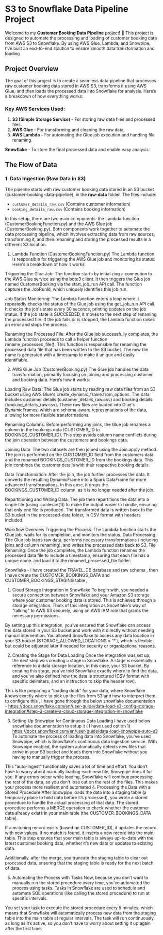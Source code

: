 
# **S3 to Snowflake Data Pipeline Project**

Welcome to my **Customer Booking Data Pipeline** project! 🚀 This project is designed to automate the processing and loading of customer booking data from AWS S3 to Snowflake. By using AWS Glue, Lambda, and Snowpipe, I’ve built an end-to-end solution to ensure smooth data transformation and loading 

## **Project Overview**

The goal of this project is to create a seamless data pipeline that processes raw customer booking data stored in AWS S3, transforms it using AWS Glue, and then loads the processed data into Snowflake for analysis. Here’s a breakdown of how everything works:

### **Key AWS Services Used:**
1. **S3 (Simple Storage Service)** - For storing raw data files and processed files.
2. **AWS Glue** - For transforming and cleaning the raw data.
3. **AWS Lambda** - For automating the Glue job execution and handling file renaming.
   
**Snowflake** - To store the final processed data and enable easy analysis.


## **The Flow of Data**

### 1. **Data Ingestion (Raw Data in S3)**

The pipeline starts with raw customer booking data stored in an S3 bucket (customer-booking-data-pipeline), in the **raw-data** folder. The files include:

- `customer_details_raw.csv` (Contains customer information)
- `booking_details_raw.csv` (Contains booking information)

In this setup, there are two main components: the Lambda function (CustomerBookingFunction.py) and the AWS Glue job (CustomerBooking.py). Both components work together to automate the data processing pipeline, which involves extracting data from raw sources, transforming it, and then renaming and storing the processed results in a different S3 location.

1. Lambda Function (CustomerBookingFunction.py)
The Lambda function is responsible for triggering the AWS Glue job and monitoring its status. Here's a breakdown of how it works:

Triggering the Glue Job: The function starts by initializing a connection to the AWS Glue service using the boto3 client. It then triggers the Glue job named CustomerBooking via the start_job_run API call. The function captures the JobRunId, which uniquely identifies this job run.

Job Status Monitoring: The Lambda function enters a loop where it repeatedly checks the status of the Glue job using the get_job_run API call. It checks the job's state every 30 seconds, printing updates on the job status. If the job state is SUCCEEDED, it moves to the next step of renaming the processed file. If the job fails or is stopped, the Lambda function raises an error and stops the process.

Renaming the Processed File: After the Glue job successfully completes, the Lambda function proceeds to call a helper function rename_processed_file(). This function is responsible for renaming the processed data file that has been written to the S3 bucket. The new file name is generated with a timestamp to make it unique and easily identifiable.

2. AWS Glue Job (CustomerBooking.py)
The Glue job handles the data transformation, primarily focusing on joining and processing customer and booking data. Here’s how it works:

Loading Raw Data: The Glue job starts by reading raw data files from an S3 bucket using AWS Glue's create_dynamic_frame.from_options. The data includes customer details (customer_details_raw.csv) and booking details (booking_details_raw.csv). These raw files are loaded into Glue's DynamicFrames, which are schema-aware representations of the data, allowing for more flexible transformations.

Renaming Columns: Before performing any joins, the Glue job renames a column in the bookings data (CUSTOMER_ID to BOOKINGS_CUSTOMER_ID). This step avoids column name conflicts during the join operation between the customers and bookings data.

Joining Data: The two datasets are then joined using the Join.apply method. The join is performed on the CUSTOMER_ID field from the customers data and the renamed BOOKINGS_CUSTOMER_ID from the bookings data. This join combines the customer details with their respective booking details.

Data Transformation: After the join, the job further processes the data. It converts the resulting DynamicFrame into a Spark DataFrame for more advanced transformations. In this case, it drops the BOOKINGS_CUSTOMER_ID column, as it is no longer needed after the join.

Repartitioning and Writing Data: The job then repartitions the data into a single file (using .coalesce(1)) to make the output easier to handle, ensuring that only one file is produced. The transformed data is written back to the S3 bucket in the processed-data folder, in CSV format with headers included.

Workflow Overview
Triggering the Process: The Lambda function starts the Glue job, waits for its completion, and monitors the status.
Data Processing: The Glue job loads raw data, performs necessary transformations (including joins and column renaming), and writes the processed data back to S3.
File Renaming: Once the job completes, the Lambda function renames the processed data file to include a timestamp, ensuring that each file has a unique name. and load it to the renamed_processed_file folder.




Snowflake -  I have created the TRAVEL_DB database and raw schema , then I have create the CUSTOMER_BOOKINGS_DATA and CUSTOMER_BOOKINGS_STAGING table , 


1. Cloud Storage Integration in Snowflake
To begin with, you needed a secure connection between Snowflake and your Amazon S3 storage where your customer booking data is stored. This is achieved through a storage integration. Think of this integration as Snowflake's way of "talking" to AWS S3 securely, using an AWS IAM role that grants the necessary permissions.

By setting up this integration, you've ensured that Snowflake can access the data stored in your S3 bucket and work with it directly without needing manual intervention. You allowed Snowflake to access any data location in your S3 bucket (STORAGE_ALLOWED_LOCATIONS = '*'), which is flexible but could be adjusted later if needed for security or organizational reasons.

2. Creating the Stage for Data Loading
   Once the integration was set up, the next step was creating a stage in Snowflake. A stage is essentially a reference to a data storage location, in this case, your S3 bucket. By creating this stage, you've told Snowflake exactly where to find the data, and you've also defined how the data is structured (CSV format with specific delimiters, and an instruction to skip the header row).

This is like preparing a "loading dock" for your data, where Snowflake knows exactly where to pick up the files from S3 and how to interpret them.
to configure this , I have gone through the below snowflake documentation -
https://docs.snowflake.com/en/user-guide/data-load-s3-config-storage-integration#step-3-create-a-cloud-storage-integration-in-snowflake

3. Setting Up Snowpipe for Continuous Data Loading
I have used below snowflake documentation to setup it ( I have used option 1)
https://docs.snowflake.com/en/user-guide/data-load-snowpipe-auto-s3
To automate the process of loading data into Snowflake, you've used Snowpipe, which is Snowflake's continuous data ingestion service. With Snowpipe enabled, the system automatically detects new files that arrive in your S3 bucket and loads them into Snowflake without you having to manually trigger the process.

This "auto-ingest" functionality saves a lot of time and effort. You don’t have to worry about manually loading each new file; Snowpipe does it for you. If any errors occur while loading, Snowflake will continue processing the rest of the data, so you don't lose out on the rest of the files. This makes your process more resilient and automated
4. Processing the Data with a Stored Procedure
After Snowpipe loads the data into a staging table (a temporary place to hold data before it’s processed), you wrote a stored procedure to handle the actual processing of that data. The stored procedure performs a MERGE operation to check whether the customer data already exists in your main table (the CUSTOMER_BOOKINGS_DATA table).

If a matching record exists (based on CUSTOMER_ID), it updates the record with new values.
If no match is found, it inserts a new record into the main table.
This step ensures that your main table is always up-to-date with the latest customer booking data, whether it’s new data or updates to existing data.

Additionally, after the merge, you truncate the staging table to clear out processed data, ensuring that the staging table is ready for the next batch of data.

5. Automating the Process with Tasks
Now, because you don’t want to manually run the stored procedure every time, you've automated the process using tasks. Tasks in Snowflake are used to schedule and automate SQL operations (like calling the stored procedure) to run at specific intervals.

You set your task to execute the stored procedure every 5 minutes, which means that Snowflake will automatically process new data from the staging table into the main table at regular intervals. The task will run continuously as long as it’s active, so you don’t have to worry about setting it up again after the first time.

